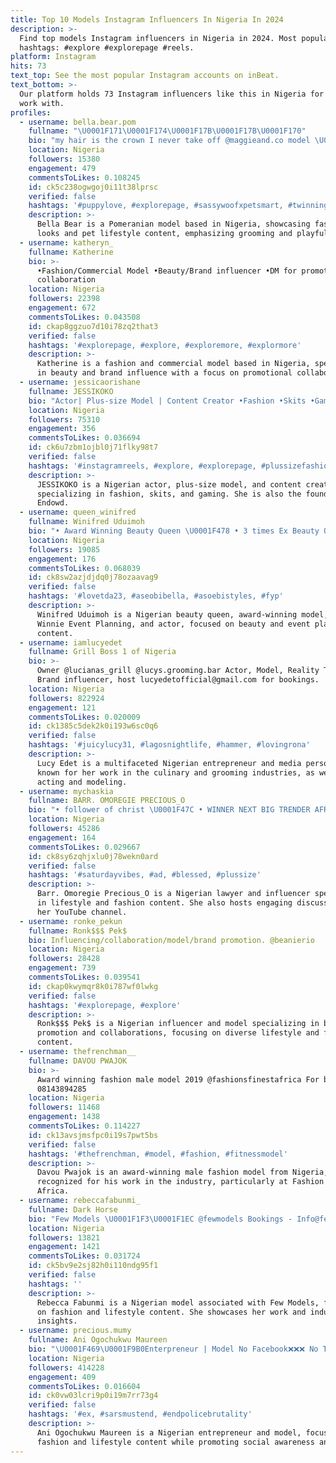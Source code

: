 ```yaml
---
title: Top 10 Models Instagram Influencers In Nigeria In 2024
description: >-
  Find top models Instagram influencers in Nigeria in 2024. Most popular
  hashtags: #explore #explorepage #reels.
platform: Instagram
hits: 73
text_top: See the most popular Instagram accounts on inBeat.
text_bottom: >-
  Our platform holds 73 Instagram influencers like this in Nigeria for you to
  work with.
profiles:
  - username: bella.bear.pom
    fullname: "\U0001F171\U0001F174\U0001F17B\U0001F17B\U0001F170"
    bio: "my hair is the crown I never take off @maggieand.co model \U0001F338 birthday April 4th \U0001F338 gotcha May 28th #pomeranian #dogmodel SAVINGS CODES ⬇️"
    location: Nigeria
    followers: 15380
    engagement: 479
    commentsToLikes: 0.108245
    id: ck5c238ogwgoj0i11t38lprsc
    verified: false
    hashtags: '#puppylove, #explorepage, #sassywoofxpetsmart, #twinningwithmaggie'
    description: >-
      Bella Bear is a Pomeranian model based in Nigeria, showcasing fashionable
      looks and pet lifestyle content, emphasizing grooming and playful moments.
  - username: katheryn_
    fullname: Katherine
    bio: >-
      •Fashion/Commercial Model •Beauty/Brand influencer •DM for promotion/ Paid
      collaboration
    location: Nigeria
    followers: 22398
    engagement: 672
    commentsToLikes: 0.043508
    id: ckap8ggzuo7d10i78zq2that3
    verified: false
    hashtags: '#explorepage, #explore, #exploremore, #explormore'
    description: >-
      Katherine is a fashion and commercial model based in Nigeria, specializing
      in beauty and brand influence with a focus on promotional collaborations.
  - username: jessicaorishane
    fullname: JESSIKOKO
    bio: "Actor| Plus-size Model | Content Creator •Fashion •Skits •Games Miss Endowd/ Founder @endowd.ng \U0001D589\U0001D592/\U0001D58A\U0001D592\U0001D586\U0001D58E\U0001D591 \U0001D58B\U0001D594\U0001D4FB \U0001D587\U0001D594\U0001D594\U0001D48C\U0001D58E\U0001D593\U0001D58C\U0001D598, \U0001D595\U0001D597\U0001D594\U0001D592\U0001D594\U0001D598 \U0001D586\U0001D593\U0001D589 \U0001D586\U0001D589\U0001D497\U0001D58A\U0001D597\U0001D599\U0001D598"
    location: Nigeria
    followers: 75310
    engagement: 356
    commentsToLikes: 0.036694
    id: ck6u7zbm1ojbl0j71flky98t7
    verified: false
    hashtags: '#instagramreels, #explore, #explorepage, #plussizefashion'
    description: >-
      JESSIKOKO is a Nigerian actor, plus-size model, and content creator
      specializing in fashion, skits, and gaming. She is also the founder of
      Endowd.
  - username: queen_winifred
    fullname: Winifred Uduimoh
    bio: "• Award Winning Beauty Queen \U0001F478 • 3 times Ex Beauty Queen \U0001F478 • Nigerian Queen 2016/17\U0001F451 • CEO @winnieeventplanning • Actor \U0001F3A5 • Model /Influencer\U0001F4F8"
    location: Nigeria
    followers: 19085
    engagement: 176
    commentsToLikes: 0.068039
    id: ck8sw2azjdjdq0j78ozaavag9
    verified: false
    hashtags: '#lovetda23, #aseobibella, #asoebistyles, #fyp'
    description: >-
      Winifred Uduimoh is a Nigerian beauty queen, award-winning model, CEO of
      Winnie Event Planning, and actor, focused on beauty and event planning
      content.
  - username: iamlucyedet
    fullname: Grill Boss 1 of Nigeria
    bio: >-
      Owner @lucianas_grill @lucys.grooming.bar Actor, Model, Reality TV star,
      Brand influencer, host lucyedetofficial@gmail.com for bookings.
    location: Nigeria
    followers: 822924
    engagement: 121
    commentsToLikes: 0.020009
    id: ck1385c5dek2k0i193w6sc0q6
    verified: false
    hashtags: '#juicylucy31, #lagosnightlife, #hammer, #lovingrona'
    description: >-
      Lucy Edet is a multifaceted Nigerian entrepreneur and media personality,
      known for her work in the culinary and grooming industries, as well as
      acting and modeling.
  - username: mychaskia
    fullname: BARR. OMOREGIE PRECIOUS_O
    bio: "• follower of christ \U0001F47C • WINNER NEXT BIG TRENDER AFRICA • LAWYER ; LLB , BL ACarb @opsolictors • INFLUENCER \U0001F50C/ MODEL • YOUTUBER \U0001F447\U0001F3FC"
    location: Nigeria
    followers: 45286
    engagement: 164
    commentsToLikes: 0.029667
    id: ck8sy6zqhjxlu0j78wekn0ard
    verified: false
    hashtags: '#saturdayvibes, #ad, #blessed, #plussize'
    description: >-
      Barr. Omoregie Precious_O is a Nigerian lawyer and influencer specializing
      in lifestyle and fashion content. She also hosts engaging discussions on
      her YouTube channel.
  - username: ronke_pekun
    fullname: Ronk$$$ Pek$
    bio: Influencing/collaboration/model/brand promotion. @beanierio
    location: Nigeria
    followers: 28428
    engagement: 739
    commentsToLikes: 0.039541
    id: ckap0kwymqr8k0i787wf0lwkg
    verified: false
    hashtags: '#explorepage, #explore'
    description: >-
      Ronk$$$ Pek$ is a Nigerian influencer and model specializing in brand
      promotion and collaborations, focusing on diverse lifestyle and fashion
      content.
  - username: thefrenchman__
    fullname: DAVOU PWAJOK
    bio: >-
      Award winning fashion male model 2019 @fashionsfinestafrica For bookings:
      08143894285
    location: Nigeria
    followers: 11468
    engagement: 1438
    commentsToLikes: 0.114227
    id: ck13avsjmsfpc0i19s7pwt5bs
    verified: false
    hashtags: '#thefrenchman, #model, #fashion, #fitnessmodel'
    description: >-
      Davou Pwajok is an award-winning male fashion model from Nigeria,
      recognized for his work in the industry, particularly at Fashion's Finest
      Africa.
  - username: rebeccafabunmi_
    fullname: Dark Horse
    bio: "Few Models \U0001F1F3\U0001F1EC @fewmodels Bookings - Info@fewmodels.com"
    location: Nigeria
    followers: 13821
    engagement: 1421
    commentsToLikes: 0.031724
    id: ck5bv9e2sj82h0i110ndg95f1
    verified: false
    hashtags: ''
    description: >-
      Rebecca Fabunmi is a Nigerian model associated with Few Models, focusing
      on fashion and lifestyle content. She showcases her work and industry
      insights.
  - username: precious.mumy
    fullname: Ani Ogochukwu Maureen
    bio: "\U0001F469‍\U0001F9B0Enterpreneur | Model No Facebook❌❌❌ No Twitter❌❌❌ ✌\U0001F3FDBlack & Slim thick \U0001F4E9preciousmumy81@gmail.com"
    location: Nigeria
    followers: 414228
    engagement: 409
    commentsToLikes: 0.016604
    id: ck0vw03lcri9p0i19m7rr73g4
    verified: false
    hashtags: '#ex, #sarsmustend, #endpolicebrutality'
    description: >-
      Ani Ogochukwu Maureen is a Nigerian entrepreneur and model, focusing on
      fashion and lifestyle content while promoting social awareness and change.
---
```


